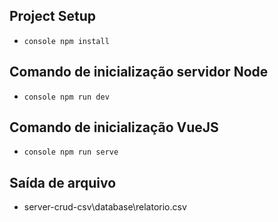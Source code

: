 ## Project Setup
- ```console npm install```
## Comando de inicialização servidor Node
- ```console npm run dev ```
## Comando de inicialização VueJS
- ```console npm run serve ```
## Saída de arquivo
- server-crud-csv\database\relatorio.csv
